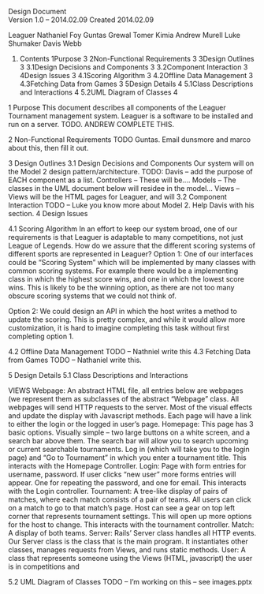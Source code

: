 Design Document  
Version 1.0 – 2014.02.09 
Created 2014.02.09 
 
Leaguer
Nathaniel Foy
Guntas Grewal
Tomer Kimia
Andrew Murell
Luke Shumaker
Davis Webb
 
1. Contents
1Purpose	3
2Non-Functional Requirements	3
3Design Outlines	3
3.1Design Decisions and Components	3
3.2Component Interaction	3
4Design Issues	3
4.1Scoring Algorithm	3
4.2Offline Data Management	3
4.3Fetching Data from Games	3
5Design Details	4
5.1Class Descriptions and Interactions	4
5.2UML Diagram of Classes	4

 
1 Purpose
This document describes all components of the Leaguer Tournament management system. Leaguer is a software to be installed and run on a server. TODO. ANDREW COMPLETE THIS.
 
2 Non-Functional Requirements
TODO Guntas. Email dunsmore and marco about this, then fill it out. 

3 Design Outlines 
3.1 Design Decisions and Components 
Our system will on the Model 2 design pattern/architecture. TODO: Davis – add the purpose of EACH component as a list.
Controllers – These will be….
Models – The classes in the  UML document below will residee in the model…
Views – Views will be the HTML pages for Leaguer, and will 
3.2 Component Interaction
TODO – Luke you know more about Model 2. Help Davis with his section.
4 Design Issues
 
4.1 Scoring Algorithm
In an effort to keep our system broad, one of our requirements is that Leaguer is adaptable to many competitions, not just League of Legends. How do we assure that the different scoring systems of different sports are represented in Leaguer?
Option 1: One of our interfaces could be “Scoring System” which will be implemented by many classes with common scoring systems. For example there would be a implementing class in which the highest score wins, and one in which the lowest score wins. This is likely to be the winning option, as there are not too many obscure scoring systems that we could not think of. 

Option 2: We could design an API in which the host writes a method to update the scoring. This is pretty complex, and while it would allow more customization, it is hard to imagine completing this task without first completing option 1.

4.2 Offline Data Management
TODO – Nathniel write this
4.3 Fetching Data from Games
TODO – Nathaniel write this.

5 Design Details
5.1 Class Descriptions and Interactions

VIEWS
Webpage: An abstract HTML file, all entries below are webpages (we represent them as subclasses of the abstract “Webpage” class. All webpages will send HTTP requests to the server. Most of the visual effects and update the display with Javascript methods. Each page will have a link to either the login or the logged in user’s page. 
Homepage: This page has 3 basic options. Visually simple – two large buttons on a white screen, and a search bar above them. The search bar will allow you to search upcoming or current searchable tournaments. Log in (which will take you to the login page) and “Go to Tournament” in which you enter a tournament title. This interacts with the Homepage Controller.
Login: Page with form entries for username, password. If user clicks “new user” more forms entries will appear. One for repeating the password, and one for email. This interacts with the Login controller.
Tournament: A tree-like display of pairs of matches, where each match consists of a pair of teams. All users can click on a match to go to that match’s page.  Host can see a gear on top left corner that represents tournament settings. This will open up more options for the host to change. This interacts with the tournament controller.
Match: A display of both teams.
Server: Rails’ Server class handles all HTTP events. Our Server class is the class that is the main program. It instantiates other classes, manages requests from Views, and runs static methods.
User: A class that represents someone using the Views (HTML, javascript) the user is in competitions and 
		

5.2 UML Diagram of Classes
TODO – I’m working on this – see images.pptx
